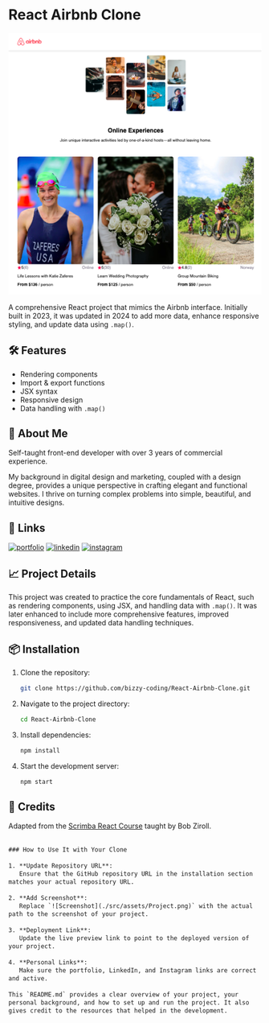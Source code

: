 # React Airbnb Clone


![Screenshot](./src/assets/project.png)

A comprehensive React project that mimics the Airbnb interface. Initially built in 2023, it was updated in 2024 to add more data, enhance responsive styling, and update data using `.map()`.

## 🛠 Features

- Rendering components
- Import & export functions
- JSX syntax
- Responsive design
- Data handling with `.map()`

## 🚀 About Me

Self-taught front-end developer with over 3 years of commercial experience.

My background in digital design and marketing, coupled with a design degree, provides a unique perspective in crafting elegant and functional websites. I thrive on turning complex problems into simple, beautiful, and intuitive designs.

## 🔗 Links

[![portfolio](https://img.shields.io/badge/my_portfolio-000?style=for-the-badge&logo=ko-fi&logoColor=white)](https://bizzy-coding.github.io/FrontEnd_Portfolio_2023/)
[![linkedin](https://img.shields.io/badge/linkedin-0A66C2?style=for-the-badge&logo=linkedin&logoColor=white)](https://www.linkedin.com/in/laura-bizzle/)
[![instagram](https://img.shields.io/badge/Instagram-E4405F?style=for-the-badge&logo=instagram&logoColor=white)](https://www.instagram.com/bizzy_coding/)

## 📈 Project Details

This project was created to practice the core fundamentals of React, such as rendering components, using JSX, and handling data with `.map()`. It was later enhanced to include more comprehensive features, improved responsiveness, and updated data handling techniques.

## 📦 Installation

1. Clone the repository:
   ```sh
   git clone https://github.com/bizzy-coding/React-Airbnb-Clone.git
   ```
2. Navigate to the project directory:
   ```sh
   cd React-Airbnb-Clone
   ```
3. Install dependencies:
   ```sh
   npm install
   ```
4. Start the development server:
   ```sh
   npm start
   ```

## 📝 Credits

Adapted from the [Scrimba React Course](https://scrimba.com/learn/learnreact) taught by Bob Ziroll.
```

### How to Use It with Your Clone

1. **Update Repository URL**:
   Ensure that the GitHub repository URL in the installation section matches your actual repository URL.

2. **Add Screenshot**:
   Replace `![Screenshot](./src/assets/Project.png)` with the actual path to the screenshot of your project.

3. **Deployment Link**:
   Update the live preview link to point to the deployed version of your project.

4. **Personal Links**:
   Make sure the portfolio, LinkedIn, and Instagram links are correct and active.

This `README.md` provides a clear overview of your project, your personal background, and how to set up and run the project. It also gives credit to the resources that helped in the development.
